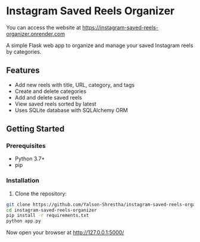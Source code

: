 # Instagram Saved Reels Organizer


You can access the website at https://instagram-saved-reels-organizer.onrender.com


A simple Flask web app to organize and manage your saved Instagram reels by categories.

## Features

- Add new reels with title, URL, category, and tags
- Create and delete categories
- Add and delete saved reels
- View saved reels sorted by latest
- Uses SQLite database with SQLAlchemy ORM

## Getting Started

### Prerequisites

- Python 3.7+
- pip

### Installation

1. Clone the repository:

```bash
git clone https://github.com/Yalson-Shrestha/instagram-saved-reels-organizer.git
cd instagram-saved-reels-organizer
pip install -r requirements.txt
python app.py
```

Now open your browser at http://127.0.0.1:5000/

